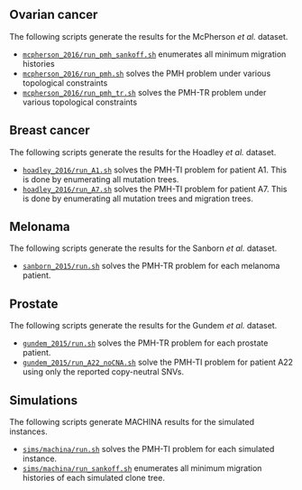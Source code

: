 ## Ovarian cancer

The following scripts generate the results for the McPherson *et al.* dataset.

* [`mcpherson_2016/run_pmh_sankoff.sh`](mcpherson_2016/run_pmh_sankoff.sh) enumerates all minimum migration histories
* [`mcpherson_2016/run_pmh.sh`](mcpherson_2016/run_pmh.sh) solves the PMH problem under various topological constraints
* [`mcpherson_2016/run_pmh_tr.sh`](mcpherson_2016/run_pmh_tr.sh) solves the PMH-TR problem under various topological constraints

## Breast cancer

The following scripts generate the results for the Hoadley *et al.* dataset.

* [`hoadley_2016/run_A1.sh`](hoadley_2016/run_A1.sh) solves the PMH-TI problem for patient A1. This is done by enumerating all mutation trees.
* [`hoadley_2016/run_A7.sh`](hoadley_2016/run_A7.sh) solves the PMH-TI problem for patient A7. This is done by enumerating all mutation trees and migration trees.

## Melonama

The following scripts generate the results for the Sanborn *et al.* dataset.

* [`sanborn_2015/run.sh`](sanborn_2015/run.sh) solves the PMH-TR problem for each melanoma patient.

## Prostate

The following scripts generate the results for the Gundem *et al.* dataset.

* [`gundem_2015/run.sh`](sanborn_2015/run.sh) solves the PMH-TR problem for each prostate patient.
* [`gundem_2015/run_A22_noCNA.sh`](gundem_2015/run_A22_noCNA.sh) solve the PMH-TI problem for patient A22 using only the reported copy-neutral SNVs.

## Simulations

The following scripts generate MACHINA results for the simulated instances.

* [`sims/machina/run.sh`](sims/machina/run.sh) solves the PMH-TI problem for each simulated instance.
* [`sims/machina/run_sankoff.sh`](sims/machina/run_sankoff.sh) enumerates all minimum migration histories of each simulated clone tree.

